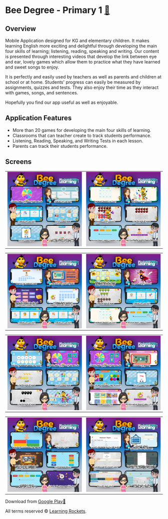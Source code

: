 # Bee Degree - Primary 1 [🔗](https://play.google.com/store/apps/details?id=com.learningrockets.bee_degree)

## Overview

Mobile Application designed for KG and elementary children. It makes learning English more exciting and delightful through developing the main four skills of learning; listening, reading, speaking and writing. Our content is presented through interesting videos that develop the link between eye and ear, lovely games which allow them to practice what they have learned and sweet songs to enjoy.

It is perfectly and easily used by teachers as well as parents and children at school or at home. Students' progress can easily be measured by assignments, quizzes and tests. They also enjoy their time as they interact with games, songs, and sentences.

Hopefully you find our app useful as well as enjoyable.

## Application Features

- More than 20 games for developing the main four skills of learning.
- Classrooms that can teacher create to track students performance.
- Listening, Reading, Speaking, and Writing Tests in each lesson.
- Parents can track their students performance.

## Screens

|                          |                          |
| ------------------------ | :----------------------: |
| ![1.jpg](./assets/1.jpg) | ![2.jpg](./assets/2.jpg) |

|                          |                          |
| ------------------------ | :----------------------: |
| ![3.jpg](./assets/3.jpg) | ![4.jpg](./assets/4.jpg) |

|                          |                          |
| ------------------------ | :----------------------: |
| ![5.jpg](./assets/5.jpg) | ![6.jpg](./assets/6.jpg) |

|                          |                          |
| ------------------------ | :----------------------: |
| ![7.jpg](./assets/7.jpg) | ![8.jpg](./assets/8.jpg) |

Download from [ Google Play🔗](https://play.google.com/store/apps/details?id=com.learningrockets.bee_degree)

All terms reserved ©️ [Learning Rockets](https://web.facebook.com/BeeDegree2).
